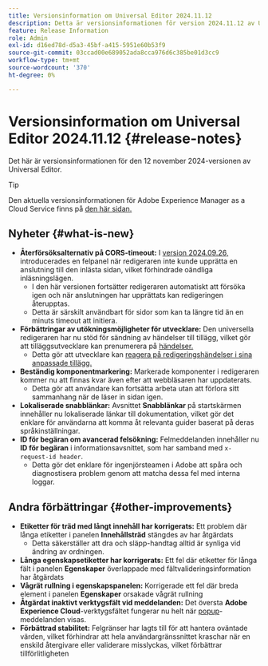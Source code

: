 ```yaml
---
title: Versionsinformation om Universal Editor 2024.11.12
description: Detta är versionsinformationen för version 2024.11.12 av Universal Editor.
feature: Release Information
role: Admin
exl-id: d16ed78d-d5a3-45bf-a415-5951e60b53f9
source-git-commit: 03ccad00e689052ada8cca976d6c385be01d3cc9
workflow-type: tm+mt
source-wordcount: '370'
ht-degree: 0%

---
```



# Versionsinformation om Universal Editor 2024.11.12 {#release-notes}

Det här är versionsinformationen för den 12 november 2024-versionen av Universal Editor.

>[!TIP]
>
>Den aktuella versionsinformationen för Adobe Experience Manager as a Cloud Service finns på [den här sidan.](/help/release-notes/release-notes-cloud/release-notes-current.md)

## Nyheter {#what-is-new}

* **Återförsöksalternativ på CORS-timeout:** I [ version 2024.09.26,](/help/release-notes/universal-editor/2024/2024-09-26.md) introducerades en felpanel när redigeraren inte kunde upprätta en anslutning till den inlästa sidan, vilket förhindrade oändliga inläsningslägen.
   * I den här versionen fortsätter redigeraren automatiskt att försöka igen och när anslutningen har upprättats kan redigeringen återupptas.
   * Detta är särskilt användbart för sidor som kan ta längre tid än en minuts timeout att initiera.
* **Förbättringar av utökningsmöjligheter för utvecklare:** Den universella redigeraren har nu stöd för sändning av händelser till tillägg, vilket gör att tilläggsutvecklare kan prenumerera på [händelser.](/help/implementing/universal-editor/events.md)
   * Detta gör att utvecklare kan [reagera på redigeringshändelser i sina anpassade tillägg.](/help/implementing/universal-editor/customizing.md#extending)
* **Beständig komponentmarkering:** Markerade komponenter i redigeraren kommer nu att finnas kvar även efter att webbläsaren har uppdaterats.
   * Detta gör att användare kan fortsätta arbeta utan att förlora sitt sammanhang när de läser in sidan igen.
* **Lokaliserade snabblänkar:** Avsnittet **Snabblänkar** på startskärmen innehåller nu lokaliserade länkar till dokumentation, vilket gör det enklare för användarna att komma åt relevanta guider baserat på deras språkinställningar.
* **ID för begäran om avancerad felsökning:** Felmeddelanden innehåller nu **ID för begäran** i informationsavsnittet, som har samband med `x-request-id header`.
   * Detta gör det enklare för ingenjörsteamen i Adobe att spåra och diagnostisera problem genom att matcha dessa fel med interna loggar.

## Andra förbättringar {#other-improvements}

* **Etiketter för träd med långt innehåll har korrigerats:** Ett problem där långa etiketter i panelen **Innehållsträd** stängdes av har åtgärdats
   * Detta säkerställer att dra och släpp-handtag alltid är synliga vid ändring av ordningen.
* **Långa egenskapsetiketter har korrigerats:** Ett fel där etiketter för långa fält i panelen **Egenskaper** överlappade med fältvalideringsinformation har åtgärdats
* **Vågrät rullning i egenskapspanelen:** Korrigerade ett fel där breda element i panelen **Egenskaper** orsakade vågrät rullning
* **Åtgärdat inaktivt verktygsfält vid meddelanden:** Det översta **Adobe Experience Cloud**-verktygsfältet fungerar nu helt när [popup](https://spectrum.adobe.com/page/toast/)-meddelanden visas.
* **Förbättrad stabilitet:** Felgränser har lagts till för att hantera oväntade värden, vilket förhindrar att hela användargränssnittet kraschar när en enskild återgivare eller validerare misslyckas, vilket förbättrar tillförlitligheten
